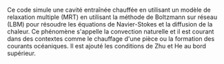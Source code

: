 Ce code simule une cavité entraînée chauffée en utilisant un modèle de relaxation multiple (MRT) en utilisant la méthode de Boltzmann sur réseau (LBM) pour résoudre les équations de Navier-Stokes et la diffusion de la chaleur. Ce phénomène s'appelle la convection naturelle et il est courant dans des contextes comme le chauffage d'une pièce ou la formation des courants océaniques.
Il est ajouté les conditions de Zhu et He au bord supérieur. 

